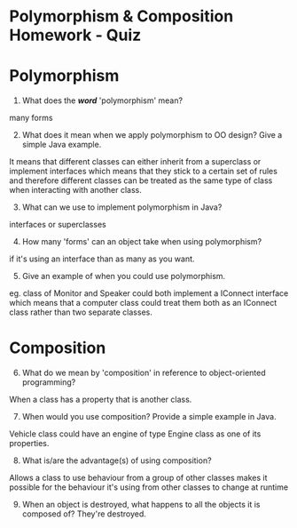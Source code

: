 # Polymorphism & Composition Homework - Quiz

# Polymorphism

1. What does the ___word___ 'polymorphism' mean?

many forms

2. What does it mean when we apply polymorphism to OO design? Give a simple Java example.

It means that different classes can either inherit from a superclass or implement interfaces which means that they stick to a certain set of rules and therefore different classes can be treated as the same type of class when interacting with another class.


3. What can we use to implement polymorphism in Java?

interfaces or superclasses

4. How many 'forms' can an object take when using polymorphism?

if it's using an interface than as many as you want.

5. Give an example of when you could use polymorphism.

eg. class of Monitor and Speaker could both implement a IConnect interface which means that a computer class could treat them both as an IConnect class rather than two separate classes.


# Composition

6. What do we mean by 'composition' in reference to object-oriented programming?

When a class has a property that is another class.

7. When would you use composition? Provide a simple example in Java.

Vehicle class could have an engine of type Engine class as one of its properties.

8. What is/are the advantage(s) of using composition?

Allows a class to use behaviour from a group of other classes
makes it possible for the behaviour it's using from other classes to change at runtime

9. When an object is destroyed, what happens to all the objects it is composed of?
They're destroyed.

